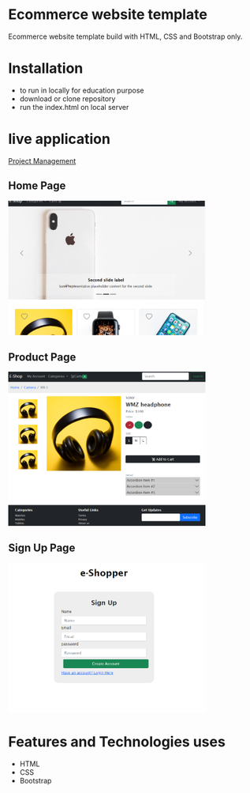 # Ecommerce website template

Ecommerce website template build with HTML, CSS and Bootstrap only.

# Installation

- to run in locally for education purpose
- download or clone repository
- run the index.html on local server

# live application

[Project Management](https://ecomm-bootstrap.vercel.app/)

## Home Page

<img src = "./images/homepage.png" width ="400">

## Product Page

<img src = "./images/productPage.png" width ="400">

## Sign Up Page

<img src = "./images/signupPage.png" width ="400">

# Features and Technologies uses

- HTML
- CSS
- Bootstrap
